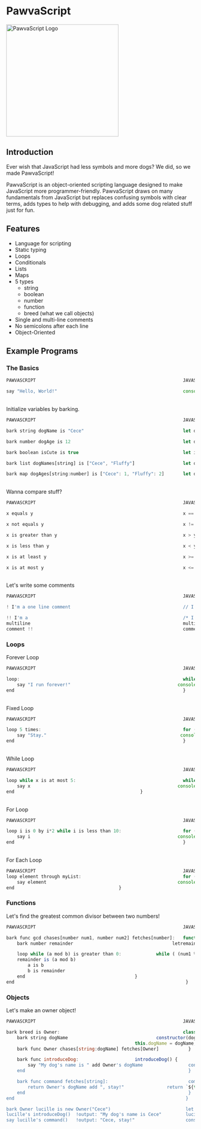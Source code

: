 # PawvaScript

<img alt='PawvaScript Logo' src='assets/pawvascript.png' width='300px'/>

## Introduction
Ever wish that JavaScript had less symbols and more dogs? We did, so we made PawvaScript!

PawvaScript is an object-oriented scripting language designed to make JavaScript more programmer-friendly. PawvaScript draws on many fundamentals from JavaScript but replaces confusing symbols with clear terms, adds types to help with debugging, and adds some dog related stuff just for fun.

## Features
* Language for scripting
* Static typing
* Loops
* Conditionals
* Lists
* Maps
* 5 types
	* string
	* boolean
	* number
	* function
	* breed (what we call objects)
* Single and multi-line comments
* No semicolons after each line
* Object-Oriented 


## Example Programs

### The Basics

```JavaScript
PAWVASCRIPT                                                       JAVASCRIPT

say "Hello, World!"                                               console.log("Hello, World!")
```

<br>Initialize variables by barking.
```JavaScript
PAWVASCRIPT                                                       JAVASCRIPT

bark string dogName is "Cece"                                     let dogName = "Cece";

bark number dogAge is 12                                          let dogAge = 12;

bark boolean isCute is true                                       let isCute = true;

bark list dogNames[string] is ["Cece", "Fluffy"]                  let dogNames = ["Cece", "Fluffy"]

bark map dogAges[string:number] is ["Cece": 1, "Fluffy": 2]       let dogAges = {"Cece": 1, "Fluffy": 2} 
```

<br>Wanna compare stuff?
```JavaScript
PAWVASCRIPT                                                       JAVASCRIPT

x equals y                                                        x == y

x not equals y                                                    x != y

x is greater than y                                               x > y

x is less than y                                                  x < y

x is at least y                                                   x >= y

x is at most y                                                    x <= y  
```

<br>Let's write some comments
```JavaScript
PAWVASCRIPT                                                       JAVASCRIPT

! I'm a one line comment                                          // I'm a comment

!! I'm a                                                          /* I'm a                                        
multiline                                                         multiline
comment !!                                                        comment */
```

### Loops

Forever Loop
```JavaScript
PAWVASCRIPT                                                       JAVASCRIPT

loop:                                                             while (true) {
	say "I run forever!"                                      	console.log("I run forever!")
end                                                               }
```

<br>Fixed Loop
```JavaScript
PAWVASCRIPT                                                       JAVASCRIPT

loop 5 times:                                                     for (let i = 0; i < 4; i++) {
	say "Stay."                                              	 console.log("Stay.")
end                                                               }
```

<br>While Loop
```JavaScript
PAWVASCRIPT                                                       JAVASCRIPT

loop while x is at most 5:                                        while (x <= 5) {                                
	say x                                                     	console.log(x);
end                         					  }
```
<br>For Loop
```JavaScript
PAWVASCRIPT                                                       JAVASCRIPT

loop i is 0 by i*2 while i is less than 10:                       for (let i = 0; i *= 2; i <10;) {
	say i                                                     	console.log(i);           
end                                                               }
```

<br>For Each Loop
```JavaScript
PAWVASCRIPT                                                       JAVASCRIPT
loop element through myList:                                      for (letelement of myArray) {
	say element                                               	console.log(element);
end						                  }
```

### Functions
Let's find the greatest common divisor between two numbers!
```JavaScript
PAWVASCRIPT                                                       JAVASCRIPT

bark func gcd chases[number num1, number num2] fetches[number]:	  function gcd(num1, num2) {
	bark number remainder                                     letremainder;

	loop while (a mod b) is greater than 0:			  	while ( (num1 % num2) > 0) {
	remainder is (a mod b)                              	        	remainder = a % b;
		a is b                                                          a = b;	
		b is remainder                                                  b = remainder
	end					                        }
end                                                                }
```

### Objects

Let's make an owner object!
```JavaScript
PAWVASCRIPT                                                       JAVASCRIPT

bark breed is Owner:                                              class Owner {
    bark string dogName                    			 	constructor(dogName) {
							                	this.dogName = dogName;
	bark func Owner chases[string:dogName] fetches[Owner]           }

	bark func introduceDog:						introduceDog() {		
		say "My dog's name is " add Owner's dogName         		console.log(`My dog's name is ${this.dogName}`);
	end                                                             }

	bark func command fetches[string]:                           	command() {
		return Owner's dogName add ", stay!"				return `${this.dogName}, stay!`;
	end                                                             }
end                                                                }

bark Owner lucille is new Owner("Cece")                            let lucille = new Owner("Cece");
lucille's introduceDog()  !output: "My dog's name is Cece"         lucille.introduceDog();
say lucille's command()   !output: "Cece, stay!"                   console.log(lucille.command())
```

